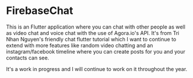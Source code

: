 # FirebaseChat

This is an Flutter application where you can chat with other people as well as video chat and voice chat with the use of Agora.io's API. It's from Tri Nhan Nguyen's friendly chat flutter tutorial which I want to continue to extend with more features like random video chatting and an instagram/facebook timeline where you can create posts for you and your contacts can see.

It's a work in progress and I will continue to work on it throughout the year.
